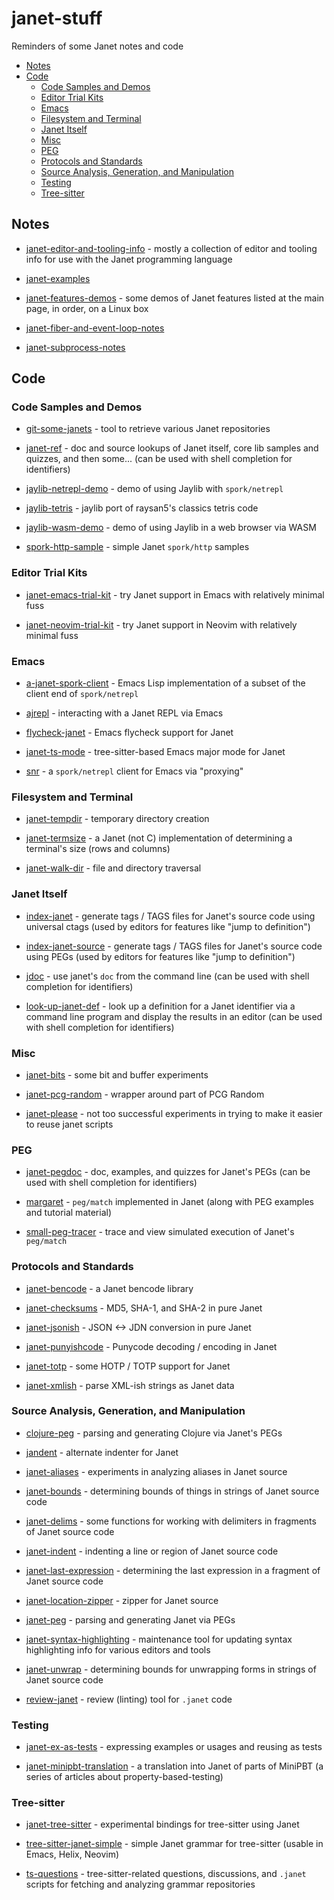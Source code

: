# janet-stuff

Reminders of some Janet notes and code

* [Notes](#notes)
* [Code](#code)
  * [Code Samples and Demos](#code-samples-and-demos)
  * [Editor Trial Kits](#editor-trial-kits)
  * [Emacs](#emacs)
  * [Filesystem and Terminal](#filesystem-and-terminal)
  * [Janet Itself](#janet-itself)
  * [Misc](#misc)
  * [PEG](#peg)
  * [Protocols and Standards](#protocols-and-standards)
  * [Source Analysis, Generation, and Manipulation](#source-analysis-generation-and-manipulation)
  * [Testing](#testing)
  * [Tree-sitter](#tree-sitter)

## Notes

* [janet-editor-and-tooling-info](https://github.com/sogaiu/janet-editor-and-tooling-info) -
  mostly a collection of editor and tooling info for use with the
  Janet programming language

* [janet-examples](https://github.com/sogaiu/janet-examples)

* [janet-features-demos](https://github.com/sogaiu/janet-features-demos) -
  some demos of Janet features listed at the main page, in order, on a
  Linux box

* [janet-fiber-and-event-loop-notes](https://github.com/sogaiu/janet-fiber-and-event-loop-notes)

* [janet-subprocess-notes](https://github.com/sogaiu/janet-subprocess-notes/)

## Code

### Code Samples and Demos

* [git-some-janets](https://github.com/sogaiu/git-some-janets) - tool
  to retrieve various Janet repositories

* [janet-ref](https://github.com/sogaiu/janet-ref) - doc and source
  lookups of Janet itself, core lib samples and quizzes, and then
  some... (can be used with shell completion for identifiers)

* [jaylib-netrepl-demo](https://github.com/sogaiu/jaylib-netrepl-demo) -
  demo of using Jaylib with `spork/netrepl`

* [jaylib-tetris](https://github.com/sogaiu/jaylib-tetris) - jaylib
  port of raysan5's classics tetris code

* [jaylib-wasm-demo](https://github.com/sogaiu/jaylib-wasm-demo) -
  demo of using Jaylib in a web browser via WASM

* [spork-http-sample](https://github.com/sogaiu/spork-http-sample) -
  simple Janet `spork/http` samples

### Editor Trial Kits

* [janet-emacs-trial-kit](https://github.com/sogaiu/janet-emacs-trial-kit) -
  try Janet support in Emacs with relatively minimal fuss

* [janet-neovim-trial-kit](https://github.com/sogaiu/janet-neovim-trial-kit) -
  try Janet support in Neovim with relatively minimal fuss

### Emacs

* [a-janet-spork-client](https://github.com/sogaiu/a-janet-spork-client) -
  Emacs Lisp implementation of a subset of the client end of
  `spork/netrepl`

* [ajrepl](https://github.com/sogaiu/ajrepl) - interacting with a
  Janet REPL via Emacs

* [flycheck-janet](https://github.com/sogaiu/flycheck-janet/) - Emacs
  flycheck support for Janet

* [janet-ts-mode](https://github.com/sogaiu/janet-ts-mode) -
  tree-sitter-based Emacs major mode for Janet

* [snr](https://github.com/sogaiu/snr) - a `spork/netrepl` client for
  Emacs via "proxying"

### Filesystem and Terminal

* [janet-tempdir](https://github.com/sogaiu/janet-tempdir) - temporary
  directory creation

* [janet-termsize](https://github.com/sogaiu/janet-termsize) - a Janet
  (not C) implementation of determining a terminal's size (rows and
  columns)

* [janet-walk-dir](https://github.com/sogaiu/janet-walk-dir) - file
  and directory traversal

### Janet Itself

* [index-janet](https://github.com/sogaiu/index-janet) - generate tags
  / TAGS files for Janet's source code using universal ctags (used by
  editors for features like "jump to definition")

* [index-janet-source](https://github.com/sogaiu/index-janet-source) -
  generate tags / TAGS files for Janet's source code using PEGs (used
  by editors for features like "jump to definition")

* [jdoc](https://github.com/sogaiu/jdoc) - use janet's `doc` from the
  command line (can be used with shell completion for identifiers)

* [look-up-janet-def](https://github.com/sogaiu/look-up-janet-def) -
  look up a definition for a Janet identifier via a command line
  program and display the results in an editor (can be used with shell
  completion for identifiers)

### Misc

* [janet-bits](https://github.com/sogaiu/janet-bits) - some bit and
  buffer experiments

* [janet-pcg-random](https://github.com/sogaiu/janet-pcg-random) -
  wrapper around part of PCG Random

* [janet-please](https://github.com/sogaiu/janet-please) - not too
  successful experiments in trying to make it easier to reuse janet
  scripts

### PEG

* [janet-pegdoc](https://github.com/sogaiu/janet-pegdoc) - doc,
  examples, and quizzes for Janet's PEGs (can be used with shell
  completion for identifiers)

* [margaret](https://github.com/sogaiu/margaret) - `peg/match`
  implemented in Janet (along with PEG examples and tutorial material)

* [small-peg-tracer](https://github.com/sogaiu/small-peg-tracer) -
  trace and view simulated execution of Janet's `peg/match`

### Protocols and Standards

* [janet-bencode](https://github.com/sogaiu/janet-bencode) - a Janet
  bencode library

* [janet-checksums](https://github.com/sogaiu/janet-checksums) - MD5,
  SHA-1, and SHA-2 in pure Janet

* [janet-jsonish](https://github.com/sogaiu/janet-jsonish) - JSON <->
  JDN conversion in pure Janet

* [janet-punyishcode](https://github.com/sogaiu/janet-punyishcode) -
  Punycode decoding / encoding in Janet

* [janet-totp](https://github.com/sogaiu/janet-totp) - some HOTP /
  TOTP support for Janet

* [janet-xmlish](https://github.com/sogaiu/janet-xmlish) - parse
  XML-ish strings as Janet data

### Source Analysis, Generation, and Manipulation

* [clojure-peg](https://github.com/sogaiu/clojure-peg) - parsing and
  generating Clojure via Janet's PEGs

* [jandent](https://github.com/sogaiu/jandent) - alternate indenter
  for Janet

* [janet-aliases](https://github.com/sogaiu/janet-aliases) -
  experiments in analyzing aliases in Janet source

* [janet-bounds](https://github.com/sogaiu/janet-bounds) - determining
  bounds of things in strings of Janet source code

* [janet-delims](https://github.com/sogaiu/janet-delims) - some
  functions for working with delimiters in fragments of Janet source
  code

* [janet-indent](https://github.com/sogaiu/janet-indent) - indenting a
  line or region of Janet source code

* [janet-last-expression](https://github.com/sogaiu/janet-last-expression) -
  determining the last expression in a fragment of Janet source code

* [janet-location-zipper](https://github.com/sogaiu/janet-location-zipper) - zipper for Janet source

* [janet-peg](https://github.com/sogaiu/janet-peg) - parsing and
  generating Janet via PEGs

* [janet-syntax-highlighting](https://github.com/sogaiu/janet-syntax-highlighting) -
  maintenance tool for updating syntax highlighting info for various
  editors and tools

* [janet-unwrap](https://github.com/sogaiu/janet-unwrap) - determining
  bounds for unwrapping forms in strings of Janet source code

* [review-janet](https://github.com/sogaiu/review-janet) - review
  (linting) tool for `.janet` code

### Testing

* [janet-ex-as-tests](https://github.com/sogaiu/janet-ex-as-tests) -
  expressing examples or usages and reusing as tests

* [janet-minipbt-translation](https://github.com/sogaiu/janet-minipbt-translation) -
  a translation into Janet of parts of MiniPBT (a series of articles
  about property-based-testing)

### Tree-sitter

* [janet-tree-sitter](https://github.com/sogaiu/janet-tree-sitter) -
  experimental bindings for tree-sitter using Janet

* [tree-sitter-janet-simple](https://github.com/sogaiu/tree-sitter-janet-simple) -
  simple Janet grammar for tree-sitter (usable in Emacs, Helix, Neovim)

* [ts-questions](https://github.com/sogaiu/ts-questions) -
  tree-sitter-related questions, discussions, and `.janet` scripts for
  fetching and analyzing grammar repositories

